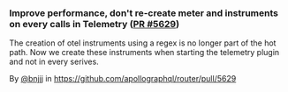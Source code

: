 ### Improve performance, don't re-create meter and instruments on every calls in Telemetry ([PR #5629](https://github.com/apollographql/router/pull/5629))

The creation of otel instruments using a regex is no longer part of the hot path. Now we create these instruments when starting the telemetry plugin and not in every serives.

By [@bnjjj](https://github.com/bnjjj) in https://github.com/apollographql/router/pull/5629